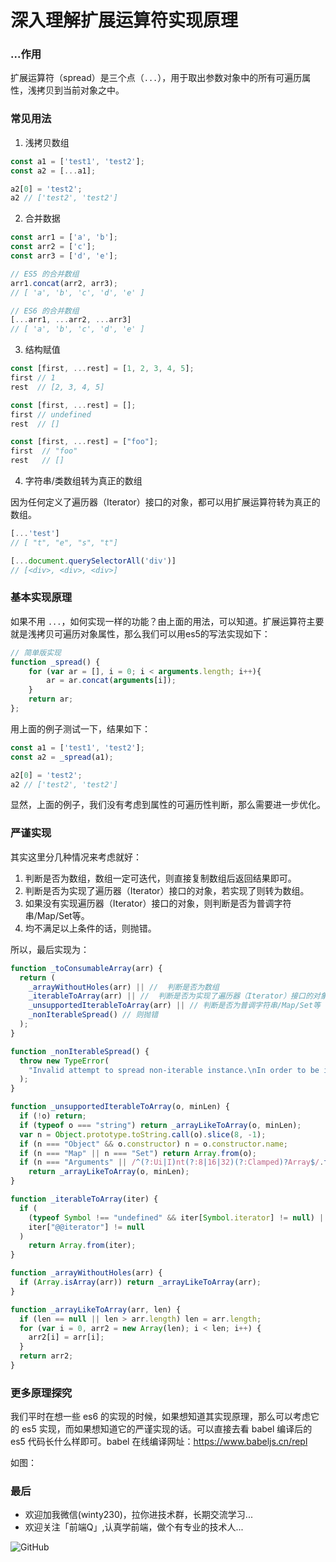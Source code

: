 # 深入理解扩展运算符实现原理

### ...作用

扩展运算符（spread）是三个点（`...`），用于取出参数对象中的所有可遍历属性，浅拷贝到当前对象之中。

### 常见用法

1. 浅拷贝数组
```js
const a1 = ['test1', 'test2'];
const a2 = [...a1];

a2[0] = 'test2';
a2 // ['test2', 'test2']
```

2. 合并数据

```js
const arr1 = ['a', 'b'];
const arr2 = ['c'];
const arr3 = ['d', 'e'];

// ES5 的合并数组
arr1.concat(arr2, arr3);
// [ 'a', 'b', 'c', 'd', 'e' ]

// ES6 的合并数组
[...arr1, ...arr2, ...arr3]
// [ 'a', 'b', 'c', 'd', 'e' ]
```
3. 结构赋值

```js
const [first, ...rest] = [1, 2, 3, 4, 5];
first // 1
rest  // [2, 3, 4, 5]

const [first, ...rest] = [];
first // undefined
rest  // []

const [first, ...rest] = ["foo"];
first  // "foo"
rest   // []
```
4. 字符串/类数组转为真正的数组

因为任何定义了遍历器（Iterator）接口的对象，都可以用扩展运算符转为真正的数组。

```js
[...'test']
// [ "t", "e", "s", "t"]

[...document.querySelectorAll('div')]
// [<div>, <div>, <div>]
```

### 基本实现原理

如果不用 `...`，如何实现一样的功能？由上面的用法，可以知道。扩展运算符主要就是浅拷贝可遍历对象属性，那么我们可以用es5的写法实现如下：

```js
// 简单版实现
function _spread() {
    for (var ar = [], i = 0; i < arguments.length; i++){
        ar = ar.concat(arguments[i]);
    }
    return ar;
};
```

用上面的例子测试一下，结果如下：
```js
const a1 = ['test1', 'test2'];
const a2 = _spread(a1);

a2[0] = 'test2';
a2 // ['test2', 'test2']
```

显然，上面的例子，我们没有考虑到属性的可遍历性判断，那么需要进一步优化。

### 严谨实现

其实这里分几种情况来考虑就好：
1. 判断是否为数组，数组一定可迭代，则直接复制数组后返回结果即可。
2. 判断是否为实现了遍历器（Iterator）接口的对象，若实现了则转为数组。
3. 如果没有实现遍历器（Iterator）接口的对象，则判断是否为普调字符串/Map/Set等。
4. 均不满足以上条件的话，则抛错。

所以，最后实现为：

```js
function _toConsumableArray(arr) {
  return (
    _arrayWithoutHoles(arr) || //  判断是否为数组
    _iterableToArray(arr) || //  判断是否为实现了遍历器（Iterator）接口的对象
    _unsupportedIterableToArray(arr) || // 判断是否为普调字符串/Map/Set等
    _nonIterableSpread() // 则抛错
  );
}

function _nonIterableSpread() {
  throw new TypeError(
    "Invalid attempt to spread non-iterable instance.\nIn order to be iterable, non-array objects must have a [Symbol.iterator]() method."
  );
}

function _unsupportedIterableToArray(o, minLen) {
  if (!o) return;
  if (typeof o === "string") return _arrayLikeToArray(o, minLen);
  var n = Object.prototype.toString.call(o).slice(8, -1);
  if (n === "Object" && o.constructor) n = o.constructor.name;
  if (n === "Map" || n === "Set") return Array.from(o);
  if (n === "Arguments" || /^(?:Ui|I)nt(?:8|16|32)(?:Clamped)?Array$/.test(n))
    return _arrayLikeToArray(o, minLen);
}

function _iterableToArray(iter) {
  if (
    (typeof Symbol !== "undefined" && iter[Symbol.iterator] != null) ||
    iter["@@iterator"] != null
  )
    return Array.from(iter);
}

function _arrayWithoutHoles(arr) {
  if (Array.isArray(arr)) return _arrayLikeToArray(arr);
}

function _arrayLikeToArray(arr, len) {
  if (len == null || len > arr.length) len = arr.length;
  for (var i = 0, arr2 = new Array(len); i < len; i++) {
    arr2[i] = arr[i];
  }
  return arr2;
}
```

### 更多原理探究

我们平时在想一些 es6 的实现的时候，如果想知道其实现原理，那么可以考虑它的 es5 实现，而如果想知道它的严谨实现的话。可以直接去看 babel 编译后的 es5 代码长什么样即可。babel 在线编译网址：https://www.babeljs.cn/repl

如图：

### 最后
+ 欢迎加我微信(winty230)，拉你进技术群，长期交流学习...
+ 欢迎关注「前端Q」,认真学前端，做个有专业的技术人...

![GitHub](https://raw.githubusercontent.com/LuckyWinty/blog/master/images/qrcode/%E4%BA%8C%E7%BB%B4%E7%A0%81%E7%BE%8E%E5%8C%96%202.png)